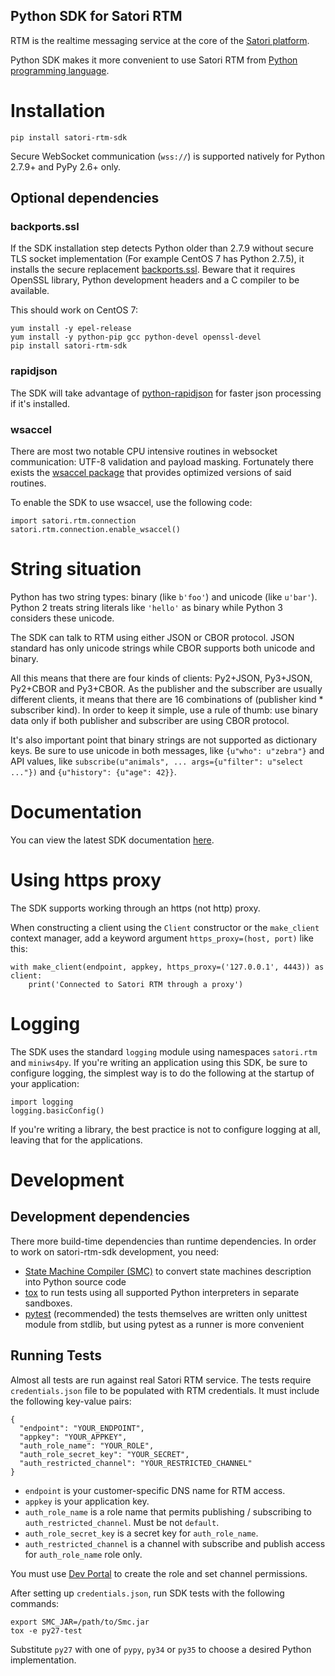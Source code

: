 Python SDK for Satori RTM
-------------------------

RTM is the realtime messaging service at the core of the
[Satori platform](https://www.satori.com).

Python SDK makes it more convenient to use Satori RTM
from [Python programming language](https://www.python.org).

# Installation

```
pip install satori-rtm-sdk
```

Secure WebSocket communication (``wss://``) is supported natively
for Python 2.7.9+ and PyPy 2.6+ only.

## Optional dependencies

### backports.ssl

If the SDK installation step detects Python older than 2.7.9 without secure
TLS socket implementation (For example CentOS 7 has Python 2.7.5), it installs
the secure replacement [backports.ssl][1]. Beware that it requires
OpenSSL library, Python development headers and a C compiler to be available.

This should work on CentOS 7:

```
yum install -y epel-release
yum install -y python-pip gcc python-devel openssl-devel
pip install satori-rtm-sdk
```

[1]: https://pypi.python.org/pypi/backports.ssl

### rapidjson

The SDK will take advantage of [python-rapidjson][2] for faster json processing
if it's installed.

[2]: https://pypi.python.org/pypi/python-rapidjson

### wsaccel

There are most two notable CPU intensive routines in websocket communication:
UTF-8 validation and payload masking. Fortunately there exists the
[wsaccel package][3] that provides optimized versions of said routines.

To enable the SDK to use wsaccel, use the following code:

```
import satori.rtm.connection
satori.rtm.connection.enable_wsaccel()
```

[3]: https://pypi.python.org/pypi/wsaccel

# String situation

Python has two string types: binary (like `b'foo'`) and unicode (like `u'bar'`).
Python 2 treats string literals like `'hello'` as binary while Python 3 considers
these unicode.

The SDK can talk to RTM using either JSON or CBOR protocol. JSON standard has
only unicode strings while CBOR supports both unicode and binary.

All this means that there are four kinds of clients: Py2+JSON, Py3+JSON, Py2+CBOR and Py3+CBOR.
As the publisher and the subscriber are usually different clients, it
means that there are 16 combinations of (publisher kind * subscriber kind).
In order to keep it simple, use a rule of thumb: use binary data only if
both publisher and subscriber are using CBOR protocol.

It's also important point that binary strings are not supported as dictionary keys.
Be sure to use unicode in both messages, like `{u"who": u"zebra"}` and API values, like
`subscribe(u"animals", ... args={u"filter": u"select ..."})` and `{u"history": {u"age": 42}}`.

# Documentation

You can view the latest SDK documentation
[here](https://www.satori.com/docs/rtm-sdks/overview).

# Using https proxy

The SDK supports working through an https (not http) proxy.

When constructing a client using the `Client` constructor or
the `make_client` context manager, add a keyword argument
`https_proxy=(host, port)` like this:

```
with make_client(endpoint, appkey, https_proxy=('127.0.0.1', 4443)) as client:
    print('Connected to Satori RTM through a proxy')
```

# Logging

The SDK uses the standard `logging` module using namespaces `satori.rtm` and
`miniws4py`. If you're writing an application using this SDK, be sure to configure
logging, the simplest way is to do the following at the startup of your application:

```
import logging
logging.basicConfig()
```

If you're writing a library, the best practice is not to configure logging at
all, leaving that for the applications.

# Development

## Development dependencies

There more build-time dependencies than runtime dependencies.
In order to work on satori-rtm-sdk development, you need:

 * [State Machine Compiler (SMC)][4]
    to convert state machines description into Python source code
 * [tox][5]
    to run tests using all supported Python interpreters in separate sandboxes.
 * [pytest][6] (recommended)
    the tests themselves are written only unittest module from stdlib, but using pytest as a runner is more convenient

[4]: http://smc.sourceforge.net/
[5]: https://tox.readthedocs.org/en/latest/
[6]: https://docs.pytest.org/en/latest/

## Running Tests

Almost all tests are run against real Satori RTM service. The tests require
`credentials.json` file to be populated with RTM credentials. It must include
the following key-value pairs:

```
{
  "endpoint": "YOUR_ENDPOINT",
  "appkey": "YOUR_APPKEY",
  "auth_role_name": "YOUR_ROLE",
  "auth_role_secret_key": "YOUR_SECRET",
  "auth_restricted_channel": "YOUR_RESTRICTED_CHANNEL"
}
```

* `endpoint` is your customer-specific DNS name for RTM access.
* `appkey` is your application key.
* `auth_role_name` is a role name that permits publishing / subscribing to `auth_restricted_channel`. Must be not `default`.
* `auth_role_secret_key` is a secret key for `auth_role_name`.
* `auth_restricted_channel` is a channel with subscribe and publish access for `auth_role_name` role only.

You must use [Dev Portal](https://developer.satori.com/) to create the role and set channel permissions.

After setting up `credentials.json`, run SDK tests with the following commands:

```
export SMC_JAR=/path/to/Smc.jar
tox -e py27-test
```

Substitute `py27` with one of `pypy`, `py34` or `py35` to choose a
desired Python implementation.
